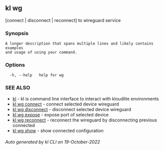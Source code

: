 ## kl wg

[connect | disconnect | reconnect] to wireguard service

### Synopsis

```
A longer description that spans multiple lines and likely contains examples
and usage of using your command.
```

### Options

```
  -h, --help   help for wg
```

### SEE ALSO

* [kl](kl.md)  - kl is command line interface to interact with kloudlite environments
* [kl wg connect](kl_wg_connect.md)  - connect selected device wireguard
* [kl wg disconnect](kl_wg_disconnect.md)  - disconnect selected device wireguard
* [kl wg expose](kl_wg_expose.md)  - expose port of selected device
* [kl wg reconnect](kl_wg_reconnect.md)  - reconnect the wireguard by disconnecting previous connected
* [kl wg show](kl_wg_show.md)  - show connected configuration

###### Auto generated by kl CLI on 19-October-2022
